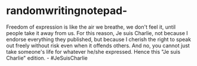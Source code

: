 # randomwritingnotepad-
Freedom of expression is like the air we breathe, we don't feel it, until people take it away from us.  For this reason, Je suis Charlie, not because I endorse everything they published, but because I cherish the right to speak out freely without risk even when it offends others. And no, you cannot just take someone's life for whatever he/she expressed.  Hence this "Je suis Charlie" edition. - #JeSuisCharlie
